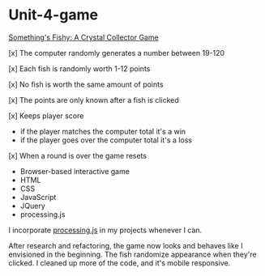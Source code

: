 # Unit-4-game

[Something's Fishy: A Crystal Collector Game](https://rkaseman.github.io/unit-04-game-crystal-collector/)

[x] The computer randomly generates a number between 19-120

[x] Each fish is randomly worth 1-12 points

[x] No fish is worth the same amount of points

[x] The points are only known after a fish is clicked

[x] Keeps player score
 - if the player matches the computer total it's a win
 - if the player goes over the computer total it's a loss

[x] When a round is over the game resets

- Browser-based interactive game
- HTML
- CSS
- JavaScript
- JQuery
- processing.js

I incorporate [processing.js](http://processingjs.org/) in my projects whenever I can.

After research and refactoring, the game now looks and behaves like I envisioned in the beginning. The fish randomize appearance when they're clicked. I cleaned up more of the code, and it's mobile responsive.
